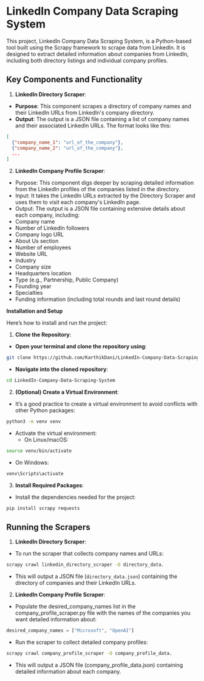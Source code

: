# LinkedIn Company Data Scraping System

This project, LinkedIn Company Data Scraping System, is a Python-based tool built using the Scrapy framework to scrape data from LinkedIn. It is designed to extract detailed information about companies from LinkedIn, including both directory listings and individual company profiles.

## Key Components and Functionality

1. **LinkedIn Directory Scraper**:

- **Purpose**: This component scrapes a directory of company names and their LinkedIn URLs from LinkedIn's company directory.
- **Output**: The output is a JSON file containing a list of company names and their associated LinkedIn URLs. The format looks like this:

```json
[
  {"company_name_1": "url_of_the_company"},
  {"company_name_2": "url_of_the_company"},
  ...
]
```

2. **LinkedIn Company Profile Scraper**:

- Purpose: This component digs deeper by scraping detailed information from the LinkedIn profiles of the companies listed in the directory.
- Input: It takes the LinkedIn URLs extracted by the Directory Scraper and uses them to visit each company's LinkedIn page.
- Output: The output is a JSON file containing extensive details about each company, including:
- Company name
- Number of LinkedIn followers
- Company logo URL
- About Us section
- Number of employees
- Website URL
- Industry
- Company size
- Headquarters location
- Type (e.g., Partnership, Public Company)
- Founding year
- Specialties
- Funding information (including total rounds and last round details)

**Installation and Setup**

Here’s how to install and run the project:

1. **Clone the Repository**:

- **Open your terminal and clone the repository using**:

```bash
git clone https://github.com/KarthikDani/LinkedIn-Company-Data-Scraping-System.git
```

- **Navigate into the cloned repository**:

```bash
cd LinkedIn-Company-Data-Scraping-System
```

2. **(Optional) Create a Virtual Environment**:

- It’s a good practice to create a virtual environment to avoid conflicts with other Python packages:

```bash
python3 -m venv venv
```
- Activate the virtual environment:
  - On Linux/macOS:
```bash
source venv/bin/activate
```
  - On Windows:
```bash
venv\Scripts\activate
```

3. **Install Required Packages**:

- Install the dependencies needed for the project:
```bash
pip install scrapy requests
```

## Running the Scrapers
1. **LinkedIn Directory Scraper**:

- To run the scraper that collects company names and URLs:
```bash
scrapy crawl linkedin_directory_scraper -O directory_data.
```

- This will output a JSON file (`directory_data.json`) containing the directory of companies and their LinkedIn URLs.

2. **LinkedIn Company Profile Scraper**:

- Populate the desired_company_names list in the company_profile_scraper.py file with the names of the companies you want detailed information about:
```python
desired_company_names = ["Microsoft", "OpenAI"]
```

- Run the scraper to collect detailed company profiles:
```bash
scrapy crawl company_profile_scraper -O company_profile_data.
```

- This will output a JSON file (company_profile_data.json) containing detailed information about each company.